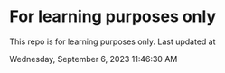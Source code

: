 # For learning purposes only
This repo is for learning purposes only.
Last updated at

Wednesday, September 6, 2023 11:46:30 AM

